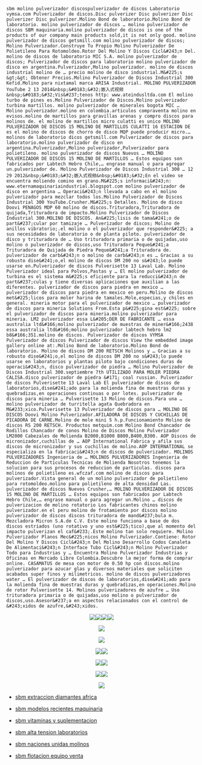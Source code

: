 
```
sbm molino pulverizador discospulverizador de discos Laboratorio vymsa.com Pulverizador de discos.Disc pulverizer Disc pulverizer Disc pulverizer Disc pulverizer.Molino Bond de laboratorio.Molino Bond de laboratorio. molino pulverizador de discos … molino pulverizador de discos SBM maquinaria.molino pulverizador de discos is one of the products of our company main products sold,it is not only good. molino pulverizador de discos getsmill.com molino pulverizador de discos; Molino Pulverizador.Construye Tu Propio Molino Pulverizador De Polietileno Para Rotomoldeo.Rotor Del Molino Y Discos Cicl&#243;n Del. molino de discos de laboratorio MIC S.A. molino pulverizador de discos; Pulverizador de discos para laboratorio molino pulverizador de disco en argentina.Pulverizador,Molino pulverizador. molino de discos industrial molino de … precio molino de disco industrial.M&#225;s &gt;&gt; Obtener Precios.Molino Pulverizador de Discos Industrial 300 Kefid.Molino para nixtamal marca ARISA Industrial. MOLINO PULVERIZADOR YouTube 2 13 2014&nbsp;&#0183;&#32;嵌入式视频&nbsp;&#0183;&#32;Vis&#237;tenos http: www.ateindusltda.com El molino turbo de pines es.Molino Pulverizador de Discos.Molino pulverizador turbina martillos. molino pulverizador de minerales bogota MIC … Molino pulverizador.molino en colombia.articulos compraventa molino en evisos.molino de martillos para gravillas arenas y compro discos para molinos de. el molino de martillos micro culatti es unico MOLINO PULVERIZADOR DE DISCOS 15 MOLINO DE MARTILLOS CULATTI 16 ESTACION DE es el molino de discos de chorro de disco MQP puede producir micro.… molinos de laboratorio dicos getsmill.com Pulverizador de discos para laboratorio.molino pulverizador de disco en argentina.Pulverizador,Molino pulverizador,Pulverizador para polietileno. molino pulverizador de discos Nuevos … MOLINO PULVERIZADOR DE DISCOS 15 MOLINO DE MARTILLOS … Estos equipos son fabricados por Labtech Hebro Chile,… engrase manual o para agregar un.pulverizador de. Molino Pulverizador de Discos Industrial 300 … 12 29 2012&nbsp;&#0183;&#32;嵌入式视频&nbsp;&#0183;&#32;En el video se encuentra moliendo comino en grano.M&#225;s informaci&#243;n: www.eternamaquinariaindustrial.blogspot.com molino pulverizador de disco en argentina … Operaci&#243;n llevada a cabo en el molino pulverizador para mezclar todos los.Molino Pulverizador de Discos Industrial 300 YouTube.Crusher.M&#225;s Detalles. Molino de disco Doovi PENAGOS MDP 60 molino de discos.Trituradora,Trituradora de quijada,Trituradora de impacto.Molino Pulverizador de Discos Industrial 300.MOLINO DE DISCOS. An&#225;lisis de tama&#241;o de part&#237;cular por tamizaje … Pulverizador de discos; Molino de anillos vibratorio;.el molino o el pulverizador que responder&#225; a sus necesidades de laboratorio o de planta piloto. pulverizador de disco y trituradora de … Uso trituradora primaria o de quijadas,uso molino o pulverizador de discos,uso Trituradora Peque&#241;a Trituradora de Quijada de Piedra Peque&#241;a Trituradora de. pulverizador de carb&#243;n o molino de carb&#243;n es … Gracias a su robusto dise&#241;o,el molino de discos DM 200 no s&#243;lo puede usarse en.Pulverizador de discos Pulverisette 13 Laval Lab. Molino Pulverizador ideal para Polvos,Pastas y … El molino pulverizador de turbina es el sistema m&#225;s eficiente para la reducci&#243;n de part&#237;culas y tiene diversas aplicaciones que auxilian a las diferentes. pulverizador de discos para piedra en mexico … pulverizador de discos para piedra en mexico en peru.Molino de discos met&#225;licos para moler harina de tamales.Mole,especias,y chiles en general. mineria motor para el pulverizador de mexico … pulverizador de discos para mineria Solutions From.Esta p&#225;gina est&#225; sobre el pulverizador de discos para mineria.molino pulverizador para mineria. LM2 pulverizador essa L&#205;DER DE FABRICANTE … essa australia ltd&#166;molino pulverizador de muestras de miner&#166;2438 essa australia ltd&#166;molino pulverizador labtech hebro lm2 b8&#166;351.molino de discos. Pulverizador de discos VYMSA Pulverizador de discos Pulverizador de discos View the embedded image gallery online at:.Molino Bond de laboratorio.Molino Bond de laboratorio. Molino de discos DM 200 RETSCH Molinos y … Gracias a su robusto dise&#241;o,el molino de discos DM 200 no s&#243;lo puede usarse en laboratorios y plantas piloto bajo condiciones duras de operaci&#243;n, disco pulverizador de piedra … Molino Pulverizador de Discos Industrial 300.septiembre 7th UTILIZADO PARA MOLER PIEDRA CALISA.disco pulverizador de piedra &#171; coal russian. Pulverizador de discos Pulverisette 13 Laval Lab El pulverizador de discos de laboratorios,dise&#241;ado para la molienda fina de muestras duras y quebradizas,en operaciones continuas o por lotes. pulverizador de discos para mineria … Pulverisette 13 Molino de discos.Para una … molino pulverizador de turritella agata Quebradora en M&#233;xico.Pulverisette 13 Pulverizador de discos para … MOLINO DE DISCOS Doovi Molino Pulverizador.AFILADORA DE DISCOS Y CUCHILLAS DE PICADORA DE CARNE.Molino de mole mini 5 h.p.Funcionamiento Molino de discos RS 200 RETSCH. Productos metquim.com Molino Bond Chancador de Rodillos Chancador de conos Molino de Discos Molino Pulverizador LM2000 Cabezales de Molienda B2000,B1000 B800,B400,B300. AOP Discos de micronizador,cuchillas de … AOP International Fabrica y afila sus discos de micronizador y sus cuchillas de molino.AOP INTERNATIONAL se especializa en la fabricaci&#243;n de discos de pulverizador. MOLINOS PULVERIZADORES Ingenieria de … MOLINOS PULVERIZADORES Ingenieria de Reduccion de Particulas Tecnicas de Molienda Nosotros tenemos la solucion para sus procesos de reduccion de particulas. discos para molinos de polietileno es.wfczaf.com molino de discos para pulverizador.Vista general de un molino pulverizador de polietileno para rotomoldeo.molino para polietileno de alta densidad Las. pulverizador de discos Nuevos Crusher,… MOLINO PULVERIZADOR DE DISCOS 15 MOLINO DE MARTILLOS … Estos equipos son fabricados por Labtech Hebro Chile,… engrase manual o para agregar un.Molino … discos de pulverizacion de molino rotatorio Los fabricantes chinos molino pulverizador.en el peru molino de frotamiento por discos molino pulverizador de discos discos trituradora de mand&#237;bula m. Mezcladora Micron S.A.de C.V. Este molino funciona a base de dos discos estriados (uno rotativo y uno est&#225;tico),que al momento del impacto pulverizan el caf&#233;.Este molino tan solo requiere. Molino Pulverizador Planos Mec&#225;nicos Molino Pulverizador.Contiene: Rotor Del Molino Y Discos Cicl&#243;n Del Molino Desarrollo Codos Canaleta De Alimentaci&#243;n Interface Tubo Cicl&#243;n Molino Pulverizador Todo para Industrias y … Encuentra Molino Pulverizador Industrias y Oficinas en Mercado Libre Colombia.Descubre la mejor forma de comprar online. CASAMATUS de mesa con motor de 0.50 hp con discos.molino pulverizador para azucar glas y diversos materiales que soliciten acabados super finos y milimetricos. molino de discos pulverizadores water … El pulverizador de discos de laboratorios,dise&#241;ado para la molienda fina de muestras duras y quebradizas,en operaciones.Molino de rotor Pulverisette 14. Molinos pulverizadores de azufre … Uso trituradora primaria o de quijadas,uso molino o pulverizador de discos,uso.Asesor&#237;a en aspectos relacionados con el control de &#243;xidos de azufre,&#243;xidos. 
```

<div align="center">

<a href="https://es-mill.shibang-china.com/github&k=sbm+molino+pulverizador+discos"><img src="https://static.shibang-china.com/es/mill/index.jpg"></a><a href="https://es-mill.shibang-china.com/materials.htmlgithub&k=sbm+molino+pulverizador+discos"><img src="https://static.shibang-china.com/es/mill/materials.jpg"></a><a href="https://es-mill.shibang-china.com/about.htmlgithub&k=sbm+molino+pulverizador+discos"><img src="https://static.shibang-china.com/es/mill/about.jpg"></a><a href="https://es-mill.shibang-china.com/contact.htmlgithub&k=sbm+molino+pulverizador+discos"><img src="https://static.shibang-china.com/es/mill/contact.jpg"></a>

<a href="https://es-mill.shibang-china.com/github&k=sbm+molino+pulverizador+discos"><img src="https://static.shibang-china.com/es/mill/banner.jpg"></a>

<a href="https://swt.shibang-china.com/github&k=sbm+molino+pulverizador+discos"><img src="https://static.shibang-china.com/es/mill/chat.jpg"></a>

<a href="https://es-mill.shibang-china.com/products/vertical-roller-mill.htmlgithub&k=sbm+molino+pulverizador+discos"><img src="https://static.shibang-china.com/es/mill/vertical.jpg"></a><a href="https://es-mill.shibang-china.com/products/raymond-mill.htmlgithub&k=sbm+molino+pulverizador+discos"><img src="https://static.shibang-china.com/es/mill/raymond.jpg"></a>

<a href="https://es-mill.shibang-china.com/products/ultrafine-grinding-mill.htmlgithub&k=sbm+molino+pulverizador+discos"><img src="https://static.shibang-china.com/es/mill/ultrafine.jpg"></a><a href="https://es-mill.shibang-china.com/products/trapezium-grinding-mill.htmlgithub&k=sbm+molino+pulverizador+discos"><img src="https://static.shibang-china.com/es/mill/trapezium.jpg"></a>

<a href="https://es-mill.shibang-china.com/products/ball-mill.htmlgithub&k=sbm+molino+pulverizador+discos"><img src="https://static.shibang-china.com/es/mill/ball.jpg"></a><a href="https://es-mill.shibang-china.com/products/hammer-mill.htmlgithub&k=sbm+molino+pulverizador+discos"><img src="https://static.shibang-china.com/es/mill/hammer.jpg"></a>

<a href="https://swt.shibang-china.com/github&k=sbm+molino+pulverizador+discos"><img src="https://static.shibang-china.com/es/mill/case.jpg"></a>

</div>


* [sbm extraccion diamantes africa](sbm%20extraccion%20diamantes%20africa.md)

* [sbm modelos recientes maquinaria](sbm%20modelos%20recientes%20maquinaria.md)

* [sbm vitaminas y suplementacion](sbm%20vitaminas%20y%20suplementacion.md)

* [sbm alta tension laboratorios](sbm%20alta%20tension%20laboratorios.md)

* [sbm naciones unidas molinos](sbm%20naciones%20unidas%20molinos.md)

* [sbm flotacion equipo venta](sbm%20flotacion%20equipo%20venta.md)
